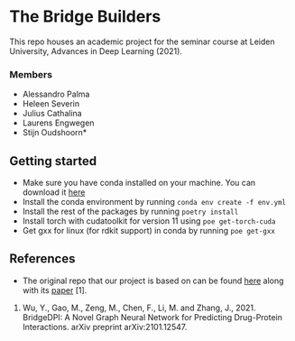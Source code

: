 # The Bridge Builders
This repo houses an academic project for the seminar course at Leiden University, Advances in Deep Learning (2021).
### Members

- Alessandro Palma
- Heleen Severin
- Julius Cathalina
- Laurens Engwegen
- Stijn Oudshoorn*


## Getting started
- Make sure you have conda installed on your machine. You can download it [here](https://conda.io/projects/conda/en/latest/user-guide/install/index.html)
- Install the conda environment by running `conda env create -f env.yml`
- Install the rest of the packages by running `poetry install`
- Install torch with cudatoolkit for version 11 using `poe get-torch-cuda`
- Get gxx for linux (for rdkit support) in conda by running `poe get-gxx`

## References
- The original repo that our project is based on can be found [here](https://github.com/DeepAAI/BridgeDPI) along with its [paper](https://arxiv.org/abs/2101.12547) [1].

1) Wu, Y., Gao, M., Zeng, M., Chen, F., Li, M. and Zhang, J., 2021. BridgeDPI: A Novel Graph Neural Network for Predicting Drug-Protein Interactions. arXiv preprint arXiv:2101.12547.
